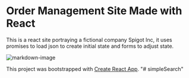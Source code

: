# Order Management Site Made with React

This is a react site portraying a fictional company Spigot Inc, it uses promises to load json to create initial state and forms to adjust state.

![markdown-image](public/images/markdown-image.png)

This project was bootstrapped with [Create React App](https://github.com/facebook/create-react-app).
"# simpleSearch" 
